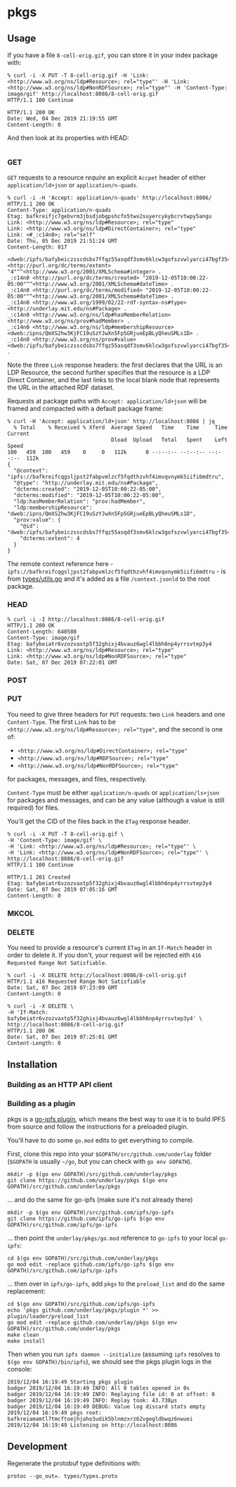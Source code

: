 # pkgs

## Usage

If you have a file `8-cell-orig.gif`, you can store it in your index package with:

```
% curl -i -X PUT -T 8-cell-orig.gif -H 'Link: <http://www.w3.org/ns/ldp#Resource>; rel="type"' -H 'Link: <http://www.w3.org/ns/ldp#NonRDFSource>; rel="type"' -H 'Content-Type: image/gif' http://localhost:8086/8-cell-orig.gif
HTTP/1.1 100 Continue

HTTP/1.1 200 OK
Date: Wed, 04 Dec 2019 21:19:55 GMT
Content-Length: 0

```

And then look at its properties with HEAD:

```

```

### GET

`GET` requests to a resource _require_ an explicit `Accpet` header of either `application/ld+json` or `application/n-quads`.

```
% curl -i -H 'Accept: application/n-quads' http://localhost:8086/
HTTP/1.1 200 OK
Content-Type: application/n-quads
Etag: bafkreifjc7gebvrm3jbsdjobgpshcfo5twx2suyercykybcrvtwpy5angu
Link: <http://www.w3.org/ns/ldp#Resource>; rel="type"
Link: <http://www.w3.org/ns/ldp#DirectContainer>; rel="type"
Link: <#_:c14n0>; rel="self"
Date: Thu, 05 Dec 2019 21:51:24 GMT
Content-Length: 817

<dweb:/ipfs/bafybeiczsscdsbs7ffqz55asqdf3smv6klcw3gofszvwlyarci47bgf354> <http://purl.org/dc/terms/extent> "4"^^<http://www.w3.org/2001/XMLSchema#integer> .
_:c14n0 <http://purl.org/dc/terms/created> "2019-12-05T10:00:22-05:00"^^<http://www.w3.org/2001/XMLSchema#dateTime> .
_:c14n0 <http://purl.org/dc/terms/modified> "2019-12-05T10:00:22-05:00"^^<http://www.w3.org/2001/XMLSchema#dateTime> .
_:c14n0 <http://www.w3.org/1999/02/22-rdf-syntax-ns#type> <http://underlay.mit.edu/ns#Package> .
_:c14n0 <http://www.w3.org/ns/ldp#hasMemberRelation> <http://www.w3.org/ns/prov#hadMember> .
_:c14n0 <http://www.w3.org/ns/ldp#membershipResource> <dweb:/ipns/QmXS2hw3KjFC19uSzYJwXn5Fp5GRjueEpBLyQheuSMLs1D> .
_:c14n0 <http://www.w3.org/ns/prov#value> <dweb:/ipfs/bafybeiczsscdsbs7ffqz55asqdf3smv6klcw3gofszvwlyarci47bgf354> .
```

Note the three `Link` response headers: the first declares that the URL is an LDP Resource, the second further specifies that the resource is a LDP Direct Container, and the last links to the local blank node that represents the URL in the attached RDF dataset.

Requests at package paths with `Accept: application/ld+json` will be framed and compacted with a default package frame:

```
% curl -H 'Accept: application/ld+json' http://localhost:8086 | jq
  % Total    % Received % Xferd  Average Speed   Time    Time     Time  Current
                                 Dload  Upload   Total   Spent    Left  Speed
100   459  100   459    0     0   112k      0 --:--:-- --:--:-- --:--:--  112k
{
  "@context": "ipfs://bafkreifcqgsljpst2fabpvmlzcf5fqdthzvhf4imvqvnymk5iifi6mdtru",
  "@type": "http://underlay.mit.edu/ns#Package",
  "dcterms:created": "2019-12-05T10:00:22-05:00",
  "dcterms:modified": "2019-12-05T10:00:22-05:00",
  "ldp:hasMemberRelation": "prov:hadMember",
  "ldp:membershipResource": "dweb:/ipns/QmXS2hw3KjFC19uSzYJwXn5Fp5GRjueEpBLyQheuSMLs1D",
  "prov:value": {
    "@id": "dweb:/ipfs/bafybeiczsscdsbs7ffqz55asqdf3smv6klcw3gofszvwlyarci47bgf354",
    "dcterms:extent": 4
  }
}
```

The remote context reference here - `ipfs://bafkreifcqgsljpst2fabpvmlzcf5fqdthzvhf4imvqvnymk5iifi6mdtru` - is from [types/utils.go](types/utils.go) and it's added as a file `/context.jsonld` to the root package.

### HEAD

```
% curl -i -I http://localhost:8086/8-cell-orig.gif
HTTP/1.1 200 OK
Content-Length: 640580
Content-Type: image/gif
Etag: bafybeiatr6vzozvaxtp5f32ghixj4bvauz6wgl4lbbh6np4yrrsvtep3y4
Link: <http://www.w3.org/ns/ldp#Resource>; rel="type"
Link: <http://www.w3.org/ns/ldp#NonRDFSource>; rel="type"
Date: Sat, 07 Dec 2019 07:22:01 GMT

```

### POST

### PUT

You need to give three headers for `PUT` requests: two `Link` headers and one `Content-Type`. The first `Link` has to be `<http://www.w3.org/ns/ldp#Resource>; rel="type"`, and the second is one of:

- `<http://www.w3.org/ns/ldp#DirectContainer>; rel="type"`
- `<http://www.w3.org/ns/ldp#RDFSource>; rel="type"`
- `<http://www.w3.org/ns/ldp#NonRDFSource>; rel="type"`

for packages, messages, and files, respectively.

`Content-Type` must be either `application/n-quads` or `application/ls+json` for packages and messages, and can be any value (although a value is still required) for files.

You'll get the CID of the files back in the `ETag` response header.

```
% curl -i -X PUT -T 8-cell-orig.gif \
-H 'Content-Type: image/gif' \
-H 'Link: <http://www.w3.org/ns/ldp#Resource>; rel="type"' \
-H 'Link: <http://www.w3.org/ns/ldp#NonRDFSource>; rel="type"' \
http://localhost:8086/8-cell-orig.gif
HTTP/1.1 100 Continue

HTTP/1.1 201 Created
Etag: bafybeiatr6vzozvaxtp5f32ghixj4bvauz6wgl4lbbh6np4yrrsvtep3y4
Date: Sat, 07 Dec 2019 07:05:16 GMT
Content-Length: 0

```

### MKCOL

### DELETE

You need to provide a resource's current `ETag` in an `If-Match` header in order to delete it. If you don't, your request will be rejected eith `416 Requested Range Not Satisfiable`.

```
% curl -i -X DELETE http://localhost:8086/8-cell-orig.gif
HTTP/1.1 416 Requested Range Not Satisfiable
Date: Sat, 07 Dec 2019 07:23:09 GMT
Content-Length: 0

```

```
% curl -i -X DELETE \
-H 'If-Match: bafybeiatr6vzozvaxtp5f32ghixj4bvauz6wgl4lbbh6np4yrrsvtep3y4' \
http://localhost:8086/8-cell-orig.gif
HTTP/1.1 200 OK
Date: Sat, 07 Dec 2019 07:25:01 GMT
Content-Length: 0

```

## Installation

### Building as an HTTP API client

### Building as a plugin

pkgs is a [go-ipfs plugin](https://github.com/ipfs/go-ipfs/blob/master/docs/plugins.md), which means the best way to use it is to build IPFS from source and follow the instructions for a preloaded plugin.

You'll have to do some `go.mod` edits to get everything to compile.

First, clone this repo into your `$GOPATH/src/github.com/underlay` folder (`$GOPATH` is usually `~/go`, but you can check with `go env GOPATH`).

```
mkdir -p $(go env GOPATH)/src/github.com/underlay/pkgs
git clone https://github.com/underlay/pkgs $(go env GOPATH)/src/github.com/underlay/pkgs
```

... and do the same for go-ipfs (make sure it's not already there)

```
mkdir -p $(go env GOPATH)/src/github.com/ipfs/go-ipfs
git clone https://github.com/ipfs/go-ipfs $(go env GOPATH)/src/github.com/ipfs/go-ipfs
```

... then point the `underlay/pkgs/go.mod` reference to `go-ipfs` to your local `go-ipfs`:

```
cd $(go env GOPATH)/src/github.com/underlay/pkgs
go mod edit -replace github.com/ipfs/go-ipfs $(go env GOPATH)/src/github.com/ipfs/go-ipfs
```

... then over in `ipfs/go-ipfs`, add `pkgs` to the `preload_list` and do the same replacement:

```
cd $(go env GOPATH)/src/github.com/ipfs/go-ipfs
echo 'pkgs github.com/underlay/pkgs/plugin *' >> plugin/loader/preload_list
go mod edit -replace github.com/underlay/pkgs $(go env GOPATH)/src/github.com/underlay/pkgs
make clean
make install
```

Then when you run `ipfs daemon --initialize` (assuming `ipfs` resolves to `$(go env GOPATH)/bin/ipfs`), we should see the pkgs plugin logs in the console:

```
2019/12/04 16:19:49 Starting pkgs plugin
badger 2019/12/04 16:19:49 INFO: All 0 tables opened in 0s
badger 2019/12/04 16:19:49 INFO: Replaying file id: 0 at offset: 0
badger 2019/12/04 16:19:49 INFO: Replay took: 43.738µs
badger 2019/12/04 16:19:49 DEBUG: Value log discard stats empty
2019/12/04 16:19:49 pkgs root: bafkreiamamtl7tmcftoejhjaho3udik5blnmzxrz62vgegldbwqz6nwuei
2019/12/04 16:19:49 Listening on http://localhost:8086
```

## Development

Regenerate the protobuf type definitions with:

```
protoc --go_out=. types/types.proto
```
